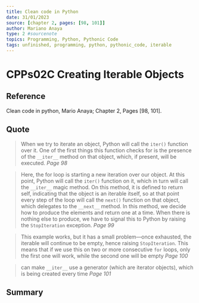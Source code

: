 ```yaml
---
title: Clean code in Python
date: 31/01/2023
source: [chapter 2, pages: [98, 101]]
author: Mariano Anaya
type: 2 #sourcenote
topics: Programming, Python, Pythonic Code
tags: unfinished, programming, python, pythonic_code, iterable
---
```

# CPPs02C Creating Iterable Objects

## **Reference** 
Clean code in python, Mario Anaya; Chapter 2, Pages \[98, 101\].

## **Quote** 
> When we try to iterate an object, Python will call the `iter()` function over it. One of the first things this function checks for is the presence of the `__iter__` method on that object, which, if present, will be executed. *Page 98*

> Here, the for loop is starting a new iteration over our object. At this point, Python will call the `iter()` function on it, which in turn will call the `__iter__` magic method. On this method, it is defined to return self, indicating that the object is an iterable itself, so at that point every step of the loop will call the `next()` function on that object, which delegates to the `__next__` method. In this method, we decide how to produce the elements and return one at a time. When there is nothing else to produce, we have to signal this to Python by raising the `StopIteration` exception. *Page 99*

> This example works, but it has a small problem—once exhausted, the iterable will continue to be empty, hence raising `StopIteration`. This means that if we use this on two or more consecutive `for` loops, only the first one will work, while the second one will be empty *Page 100*

> can make `__iter__` use a generator (which are iterator objects), which is being created every time *Page 101*

## **Summary**